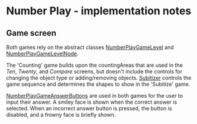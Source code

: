 # Number Play - implementation notes


## Game screen

Both games rely on the abstract classes
[NumberPlayGameLevel](https://github.com/phetsims/number-play/blob/master/js/game/model/NumberPlayGameLevel.ts) and
[NumberPlayGameLevelNode](https://github.com/phetsims/number-play/blob/master/js/game/view/NumberPlayGameLevelNode.ts).

The 'Counting' game builds upon the countingAreas that are used in the _Ten_, _Twenty_, and _Compare_ screens, but doesn't
include the controls for changing the object type or adding/removing objects.
[Subitizer](https://github.com/phetsims/number-play/blob/master/js/game/model/Subitizer.ts) controls the game sequence
and determines the shapes to show in the 'Subitize' game.

[NumberPlayGameAnswerButtons](https://github.com/phetsims/number-play/blob/master/js/game/view/NumberPlayGameAnswerButtons.ts)
are used in both games for the user to input their answer. A smiley face is shown when the correct answer is selected. 
When an incorrect answer button is pressed, the button is disabled, and a frowny face is briefly shown. 
